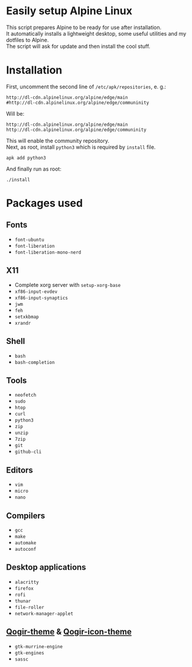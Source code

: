 # Easily setup Alpine Linux
This script prepares Alpine to be ready for use after installation.  
It automatically installs a lightweight desktop, some useful utilities and my dotfiles to Alpine.  
The script will ask for update and then install the cool stuff.

# Installation
First, uncomment the second line of `/etc/apk/repositories`, e. g.:
```
http://dl-cdn.alpinelinux.org/alpine/edge/main
#http://dl-cdn.alpinelinux.org/alpine/edge/communinity
```
Will be:
```
http://dl-cdn.alpinelinux.org/alpine/edge/main
http://dl-cdn.alpinelinux.org/alpine/edge/communinity
```
This will enable the community repository.  
Next, as root, install `python3` which is required by `install` file.
```
apk add python3
``` 
And finally run as root:
```
./install
```

# Packages used
## Fonts
- `font-ubuntu`
- `font-liberation`
- `font-liberation-mono-nerd`

## X11
- Complete xorg server with `setup-xorg-base`
- `xf86-input-evdev`
- `xf86-input-synaptics`
- `jwm`
- `feh`
- `setxkbmap`
- `xrandr`

## Shell
- `bash`
- `bash-completion`

## Tools
- `neofetch`
- `sudo`
- `htop`
- `curl`
- `python3`
- `zip`
- `unzip`
- `7zip`
- `git`
- `github-cli`

## Editors
- `vim`
- `micro`
- `nano`

## Compilers
- `gcc`
- `make`
- `automake`
- `autoconf`

## Desktop applications
- `alacritty`
- `firefox`
- `rofi`
- `thunar`
- `file-roller`
- `network-manager-applet`

## [Qogir-theme](https://github.com/vinceliuice/Qogir-theme) & [Qogir-icon-theme](https://github.com/vinceliuice/Qogir-icon-theme)
- `gtk-murrine-engine`
- `gtk-engines`
- `sassc`





